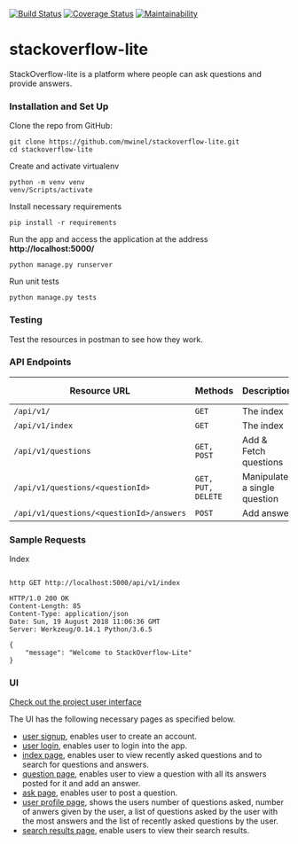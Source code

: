 [![Build Status](https://travis-ci.org/mwinel/stackoverflow-lite.svg?branch=stackoverflow-lite-travis-ci)](https://travis-ci.org/mwinel/stackoverflow-lite)  [![Coverage Status](https://coveralls.io/repos/github/mwinel/stackoverflow-lite/badge.svg?branch=master)](https://coveralls.io/github/mwinel/stackoverflow-lite?branch=master)  [![Maintainability](https://api.codeclimate.com/v1/badges/1eb372f598d4bfd45f3f/maintainability)](https://codeclimate.com/github/mwinel/stackoverflow-lite/maintainability)

# stackoverflow-lite
StackOverflow-lite is a platform where people can ask questions and provide answers.

### Installation and Set Up

Clone the repo from GitHub:

```
git clone https://github.com/mwinel/stackoverflow-lite.git
cd stackoverflow-lite
```

Create and activate virtualenv

```
python -m venv venv
venv/Scripts/activate
```

Install necessary requirements

```
pip install -r requirements
```

Run the app and access the application at the address **http://localhost:5000/**

```
python manage.py runserver
```

Run unit tests

```
python manage.py tests
```

### Testing

Test the resources in postman to see how they work.

### API Endpoints

| Resource URL | Methods | Description | Requires Token |
| -------- | ------------- | --------- |--------------- |
| `/api/v1/` | `GET`  | The index | `FALSE` |
| `/api/v1/index` | `GET`  | The index | `FALSE` |
| `/api/v1/questions` | `GET, POST` | Add & Fetch questions | `FALSE` |
| `/api/v1/questions/<questionId>` | `GET, PUT, DELETE` | Manipulate a single question | `FALSE` |
| `/api/v1/questions/<questionId>/answers` | `POST` | Add answer | `FALSE` |

### Sample Requests

Index
```

http GET http://localhost:5000/api/v1/index

HTTP/1.0 200 OK
Content-Length: 85
Content-Type: application/json
Date: Sun, 19 August 2018 11:06:36 GMT
Server: Werkzeug/0.14.1 Python/3.6.5

{
    "message": "Welcome to StackOverflow-Lite"
}

```

### UI
[Check out the project user interface](https://mwinel.github.io/stackoverflow-lite/UI/index.html)

The UI has the following necessary pages as specified below.

- [user signup](https://mwinel.github.io/stackoverflow-lite/UI/signup.html), enables user to create an account.
- [user login](https://mwinel.github.io/stackoverflow-lite/UI/login.html), enables user to login into the app.
- [index page](https://mwinel.github.io/stackoverflow-lite/UI/index.html), enables user to view recently asked questions and to search for questions and answers.
- [question page](https://mwinel.github.io/stackoverflow-lite/UI/question.html), enables user to view a question with all its answers posted for it and add an answer.
- [ask page](https://mwinel.github.io/stackoverflow-lite/UI/ask.html), enables user to post a question.
- [user profile page](https://mwinel.github.io/stackoverflow-lite/UI/user_profile.html), shows the users number of questions asked, number of anwers given by the user, a list of questions asked by the user with the most answers and the list of recently asked questions by the user.
- [search results page](https://mwinel.github.io/stackoverflow-lite/UI/search_results.html), enable users to view their search results.
